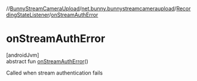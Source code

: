 //[BunnyStreamCameraUpload](../../../index.md)/[net.bunny.bunnystreamcameraupload](../index.md)/[RecordingStateListener](index.md)/[onStreamAuthError](on-stream-auth-error.md)

# onStreamAuthError

[androidJvm]\
abstract fun [onStreamAuthError](on-stream-auth-error.md)()

Called when stream authentication fails